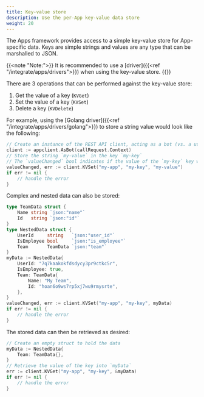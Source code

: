 ```yaml
---
title: Key-value store
description: Use the per-App key-value data store
weight: 20
---
```

The Apps framework provides access to a simple key-value store for App-specific data.
Keys are simple strings and values are any type that can be marshalled to JSON.

{{<note "Note:">}}
It is recommended to use a [driver]({{<ref "/integrate/apps/drivers">}}) when using the key-value store.
{{</note>}}

There are 3 operations that can be performed against the key-value store:

1. Get the value of a key (`KVGet`)
2. Set the value of a key (`KVSet`)
3. Delete a key (`KVDelete`)

For example, using the [Golang driver]({{<ref "/integrate/apps/drivers/golang">}}) to store a string value would look like the following:

```go
// Create an instance of the REST API client, acting as a bot (vs. a user)
client := appclient.AsBot(callRequest.Context)
// Store the string `my-value` in the key `my-key`
// The `valueChanged` bool indicates if the value of the `my-key` key was changed
valueChanged, err := client.KVSet("my-app", "my-key", "my-value")
if err != nil {
    // handle the error
}
```

Complex and nested data can also be stored:

```go
type TeamData struct {
    Name string `json:"name"`
    Id   string `json:"id"`
}
type NestedData struct {
    UserId     string   `json:"user_id"`
    IsEmployee bool     `json:"is_employee"`
    Team       TeamData `json:"team"`
}
myData := NestedData{
    UserId: "7q7kaakokfdsdycy3pr9ctkc5r",
    IsEmployee: true,
    Team: TeamData{
        Name: "My Team",
        Id: "hoan6o9ws7rp5xj7wu9rmysrte",
    },
}
valueChanged, err := client.KVSet("my-app", "my-key", myData)
if err != nil {
    // handle the error
}
```

The stored data can then be retrieved as desired:

```go
// Create an empty struct to hold the data
myData := NestedData{
    Team: TeamData{},
}
// Retrieve the value of the key into `myData`
err := client.KVGet("my-app", "my-key", &myData)
if err != nil {
    // handle the error
}
```
